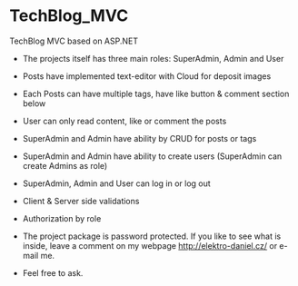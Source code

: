# TechBlog_MVC
TechBlog MVC based on ASP.NET

- The projects itself has three main roles: SuperAdmin, Admin and User
- Posts have implemented text-editor with Cloud for deposit images
- Each Posts can have multiple tags, have like button & comment section below
- User can only read content, like or comment the posts
- SuperAdmin and Admin have ability by CRUD for posts or tags
- SuperAdmin and Admin have ability to create users (SuperAdmin can create Admins as role)
- SuperAdmin, Admin and User can log in or log out
- Client & Server side validations
- Authorization by role

- The project package is password protected. If you like to see what is inside, leave a comment on my webpage http://elektro-daniel.cz/ or e-mail me.
- Feel free to ask.
